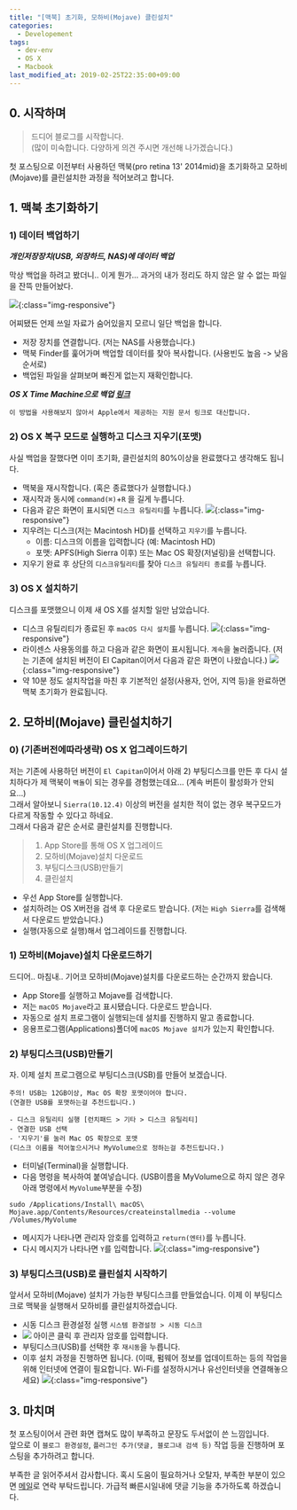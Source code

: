 ```yaml
---
title: "[맥북] 초기화, 모하비(Mojave) 클린설치"
categories:
  - Developement
tags:
  - dev-env
  - OS X
  - Macbook
last_modified_at: 2019-02-25T22:35:00+09:00
---
```


## 0. 시작하며

> 드디어 블로그를 시작합니다.<BR>
> (많이 미숙합니다. 다양하게 의견 주시면 개선해 나가겠습니다.)

첫 포스팅으로 이전부터 사용하던 맥북(pro retina 13' 2014mid)을 초기화하고 모하비(Mojave)를 클린설치한 과정을 적어보려고 합니다.

## 1. 맥북 초기화하기

### 1) 데이터 백업하기
___개인저장장치(USB, 외장하드, NAS)에 데이터 백업___

막상 백업을 하려고 봤더니.. 이게 뭔가... 과거의 내가 정리도 하지 않은 알 수 없는 파일을 잔뜩 만들어놨다.

![](/assets/images/2019-02-23/initialize_osx-01.jpg){:class="img-responsive"}

어찌됐든 언제 쓰일 자료가 숨어있을지 모르니 일단 백업을 합니다.
- 저장 장치를 연결합니다. (저는 NAS를 사용했습니다.)
- 맥북 Finder를 훑어가며 백업할 데이터를 찾아 복사합니다. (사용빈도 높음 -> 낮음 순서로)
- 백업된 파일을 살펴보며 빠진게 없는지 재확인합니다.

___OS X Time Machine으로 백업 [링크](https://support.apple.com/ko-kr/HT201250)___
```
이 방법을 사용해보지 않아서 Apple에서 제공하는 지원 문서 링크로 대신합니다.
```

### 2) OS X 복구 모드로 실행하고 디스크 지우기(포맷)

사실 백업을 잘했다면 이미 초기화, 클린설치의 80%이상을 완료했다고 생각해도 됩니다.

- 맥북을 재시작합니다. (혹은 종료했다가 실행합니다.)
- 재시작과 동시에 `command(⌘)`+`R` 을 길게 누릅니다.
- 다음과 같은 화면이 표시되면 `디스크 유틸리티`를 누릅니다.
![](/assets/images/2019-02-23/initialize_osx-02.jpg){:class="img-responsive"}
- 지우려는 디스크(저는 Macintosh HD)를 선택하고 `지우기`를 누릅니다.
  - 이름: 디스크의 이름을 입력합니다 (예: Macintosh HD)
  - 포맷: APFS(High Sierra 이후) 또는 Mac OS 확장(저널링)을 선택합니다.
- 지우기 완료 후 상단의 `디스크유틸리티`를 찾아 `디스크 유틸리티 종료`를 누릅니다.

### 3) OS X 설치하기

디스크를 포맷했으니 이제 새 OS X를 설치할 일만 남았습니다.

- 디스크 유틸리티가 종료된 후 `macOS 다시 설치`를 누릅니다.
![](/assets/images/2019-02-23/initialize_osx-03.jpg){:class="img-responsive"}
- 라이센스 사용동의를 하고 다음과 같은 화면이 표시됩니다. `계속`을 눌러줍니다. (저는 기존에 설치된 버전이 El Capitan이어서 다음과 같은 화면이 나왔습니다.)
![](/assets/images/2019-02-23/initialize_osx-04.jpg){:class="img-responsive"}
- 약 10분 정도 설치작업을 마친 후 기본적인 설정(사용자, 언어, 지역 등)을 완료하면 맥북 초기화가 완료됩니다.

## 2. 모하비(Mojave) 클린설치하기

### 0) (기존버전에따라생략) OS X 업그레이드하기

저는 기존에 사용하던 버전이 `El Capitan`이어서 아래 2) 부팅디스크를 만든 후 다시 설치하다가 제 맥북이 `벽돌`이 되는 경우를 경험했는데요... (계속 버튼이 활성화가 안되요...)<BR>
그래서 알아보니 `Sierra(10.12.4)` 이상의 버전을 설치한 적이 없는 경우 복구모드가 다르게 작동할 수 있다고 하네요.<BR>
그래서 다음과 같은 순서로 클린설치를 진행합니다.

> 1) App Store를 통해 OS X 업그레이드<BR>
> 2) 모하비(Mojave)설치 다운로드<BR>
> 3) 부팅디스크(USB)만들기<BR>
> 4) 클린설치

- 우선 App Store를 실행합니다.
- 설치하려는 OS X버전을 검색 후 다운로드 받습니다. (저는 `High Sierra`를 검색해서 다운로드 받았습니다.)
- 실행(자동으로 실행)해서 업그레이드를 진행합니다.

### 1) 모하비(Mojave)설치 다운로드하기

드디어.. 마침내.. 기어코 모하비(Mojave)설치를 다운로드하는 순간까지 왔습니다.

- App Store를 실행하고 Mojave를 검색합니다.
- 저는 `macOS Mojave`라고 표시됐습니다. 다운로드 받습니다.
- 자동으로 설치 프로그램이 실행되는데 설치를 진행하지 말고 종료합니다.
- 응용프로그램(Applications)폴더에 `macOS Mojave 설치`가 있는지 확인합니다.

### 2) 부팅디스크(USB)만들기

자. 이제 설치 프로그램으로 부팅디스크(USB)를 만들어 보겠습니다.

```
주의! USB는 12GB이상, Mac OS 확장 포맷이어야 합니다.
(연결한 USB를 포맷하는걸 추천드립니다.)

- 디스크 유틸리티 실행 [런치패드 > 기타 > 디스크 유틸리티]
- 연결한 USB 선택
- '지우기'를 눌러 Mac OS 확장으로 포맷
(디스크 이름을 적어놓으시거나 MyVolume으로 정하는걸 추천드립니다.)
```

- 터미널(Terminal)을 실행합니다.
- 다음 명령을 복사하여 붙여넣습니다. (USB이름을 MyVolume으로 하지 않은 경우 아래 명령에서 `MyVolume`부분을 수정)

```
sudo /Applications/Install\ macOS\ Mojave.app/Contents/Resources/createinstallmedia --volume /Volumes/MyVolume
```

- 메시지가 나타나면 관리자 암호를 입력하고 `return(엔터)`를 누릅니다.
- 다시 메시지가 나타나면 `Y`를 입력합니다.
![](/assets/images/2019-02-23/initialize_osx-05.jpg){:class="img-responsive"}

### 3) 부팅디스크(USB)로 클린설치 시작하기

앞서서 모하비(Mojave) 설치가 가능한 부팅디스크를 만들었습니다. 이제 이 부팅디스크로 맥북을 실행해서 모하비를 클린설치하겠습니다.

- 시동 디스크 환경설정 실행 `시스템 환경설정 > 시동 디스크`
- ![](/assets/images/2019-02-23/osx-lock-inline.png) 아이콘 클릭 후 관리자 암호를 입력합니다.
- 부팅디스크(USB)를 선택한 후 `재시동`을 누릅니다.
- 이후 설치 과정을 진행하면 됩니다. (이때, 펌웨어 정보를 업데이트하는 등의 작업을 위해 인터넷에 연결이 필요합니다. Wi-Fi를 설정하시거나 유선인터넷을 연결해놓으세요)
![](/assets/images/2019-02-23/initialize_osx-06.jpg){:class="img-responsive"}

## 3. 마치며

첫 포스팅이어서 관련 화면 캡쳐도 많이 부족하고 문장도 두서없이 쓴 느낌입니다.<BR>
앞으로 이 `블로그 환경설정`, `플러그인 추가(댓글, 블로그내 검색 등)` 작업 등을 진행하며 포스팅을 추가하려고 합니다.

부족한 글 읽어주셔서 감사합니다.
혹시 도움이 필요하거나 오탈자, 부족한 부분이 있으면 <a href="mailto:oh4851@gmail.com">메일</a>로 연락 부탁드립니다.
가급적 빠른시일내에 댓글 기능을 추가하도록 하겠습니다.
